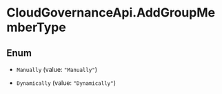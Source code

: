 # CloudGovernanceApi.AddGroupMemberType

## Enum


* `Manually` (value: `"Manually"`)

* `Dynamically` (value: `"Dynamically"`)


